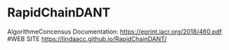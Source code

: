 # RapidChainDANT
AlgorithmeConcensus
Documentation: 
https://eprint.iacr.org/2018/460.pdf
#WEB SITE 
https://lindaacc.github.io/RapidChainDANT/
